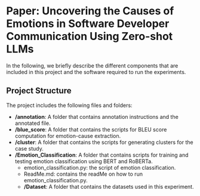 # Paper: Uncovering the Causes of Emotions in Software Developer Communication Using Zero-shot LLMs
In the following, we briefly describe the different components that are included in this project and the software required to run the experiments.

## Project Structure
The project includes the following files and folders:

  - __/annotation__: A folder that contains annotation instructions and the annotated file.
 - __/blue_score__: A folder that contains the scripts for BLEU score computation for emotion-cause extraction.
 - __/cluster__: A folder that contains the scripts for generating clusters for the case study.
 - __/Emotion_Classification__: A folder that contains scripts for training and testing emotion classification using BERT and RoBERTa.
      - emotion_classification.py: the script of emotion classification.
      - ReadMe.md: contains the readMe on how to run emotion_classification.py.
      - __/Dataset__: A folder that contains the datasets used in this experiment.
